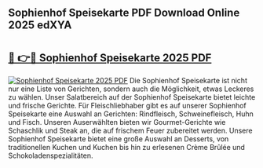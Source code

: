 ## Sophienhof Speisekarte PDF Download Online 2025 edXYA

# <h2><a href="http://gcdp90.nevu.top/?p=Sophienhof+Speisekarte">🔗 👉🔴 Sophienhof Speisekarte 2025 PDF</a></h2>

[![Sophienhof Speisekarte 2025 PDF](https://i.imgur.com/dBaPXMq.png)](http://gcdp90.nevu.top/?p=Sophienhof+Speisekarte)
Die Sophienhof Speisekarte ist nicht nur eine Liste von Gerichten, sondern auch die Möglichkeit, etwas Leckeres zu wählen. Unser Salatbereich auf der Sophienhof Speisekarte bietet leichte und frische Gerichte. Für Fleischliebhaber gibt es auf unserer Sophienhof Speisekarte eine Auswahl an Gerichten: Rindfleisch, Schweinefleisch, Huhn und Fisch. Unseren Auserwählten bieten wir Gourmet-Gerichte wie Schaschlik und Steak an, die auf frischem Feuer zubereitet werden. Unsere Sophienhof Speisekarte bietet eine große Auswahl an Desserts, von traditionellen Kuchen und Kuchen bis hin zu erlesenen Crème Brûlée und Schokoladenspezialitäten.
